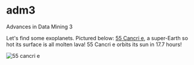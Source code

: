 # adm3
Advances in Data Mining 3

Let's find some exoplanets. Pictured below: [55 Cancri e](https://www.wikiwand.com/en/55_Cancri_e), a super-Earth so hot its surface is all molten lava! 55 Cancri e orbits its sun in 17.7 hours!


![55 cancri e](https://user-images.githubusercontent.com/44651818/144745366-d7548128-e595-4f40-8972-f24b6f97a0d2.jpeg)
